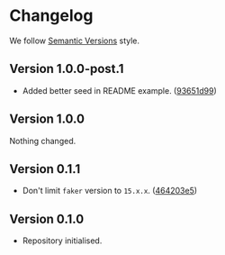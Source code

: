 # Changelog

We follow [Semantic Versions](https://semver.org/) style.


## Version 1.0.0-post.1

- Added better seed in README example. ([93651d99](https://github.com/PerchunPak/optional-faker/commit/93651d99a6d9515f1022e99882f7dabb79a8e7b3))


## Version 1.0.0

Nothing changed.


## Version 0.1.1

- Don't limit `faker` version to `15.x.x`. ([464203e5](https://github.com/PerchunPak/optional-faker/commit/464203e5464e2ff085499802746572ef01eba9b3))


## Version 0.1.0

- Repository initialised.
